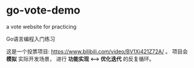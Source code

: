 # go-vote-demo

a vote website for practicing

Go语言编程入门练习

这是一个投票项目: https://www.bilibili.com/video/BV1Xi421Z72A/ 。
项目会 **模拟** 实际开发场景， 进行 **功能实现 <--> 优化迭代** 的反复循环。

